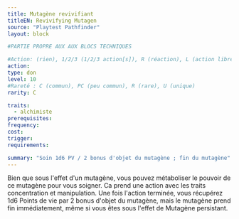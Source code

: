 ```yaml
---
title: Mutagène revivifiant
titleEN: Revivifying Mutagen
source: "Playtest Pathfinder"
layout: block

#PARTIE PROPRE AUX AUX BLOCS TECHNIQUES

#Action: (rien), 1/2/3 (1/2/3 action[s]), R (réaction), L (action libre)
action: 
type: don
level: 10
#Rareté : C (commun), PC (peu commun), R (rare), U (unique)
rarity: C

traits:
  - alchimiste
prerequisites: 
frequency: 
cost:
trigger: 
requirements:

summary: "Soin 1d6 PV / 2 bonus d'objet du mutagène ; fin du mutagène"
---
```


Bien que sous l'effet d'un mutagène, vous pouvez métaboliser le pouvoir de ce mutagène pour vous soigner. Ca prend une action avec les traits concentration et manipulation. Une fois l'action terminée, vous récupérez 1d6 Points de vie par 2 bonus d'objet du mutagène, mais le mutagène prend fin immédiatement, même si vous êtes sous l'effet de Mutagène persistant.